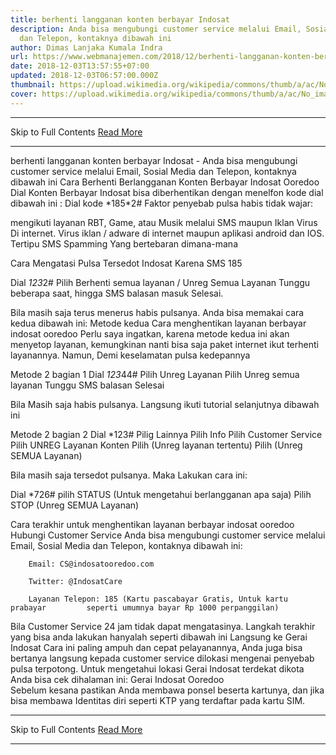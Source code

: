 ```yaml
---
title: berhenti langganan konten berbayar Indosat
description: Anda bisa mengubungi customer service melalui Email, Sosial Media
  dan Telepon, kontaknya dibawah ini
author: Dimas Lanjaka Kumala Indra
url: https://www.webmanajemen.com/2018/12/berhenti-langganan-konten-berbayar.html
date: 2018-12-03T13:57:55+07:00
updated: 2018-12-03T06:57:00.000Z
thumbnail: https://upload.wikimedia.org/wikipedia/commons/thumb/a/ac/No_image_available.svg/2048px-No_image_available.svg.png
cover: https://upload.wikimedia.org/wikipedia/commons/thumb/a/ac/No_image_available.svg/2048px-No_image_available.svg.png
---
```


<hr/> Skip to Full Contents <a href="https://www.webmanajemen.com/2018/12/berhenti-langganan-konten-berbayar.html" rel="follow" class="button" id="read-more">Read More</a> <hr/> berhenti langganan konten berbayar Indosat - Anda bisa mengubungi customer service melalui Email, Sosial Media dan Telepon, kontaknya dibawah ini Cara Berhenti Berlangganan Konten Berbayar Indosat Ooredoo
 Dial Konten Berbayar Indosat bisa diberhentikan dengan menelfon kode dial dibawah ini : 
Dial kode *185*2# 
 Faktor penyebab pulsa habis tidak wajar:

mengikuti layanan RBT, Game, atau Musik melalui SMS maupun Iklan Virus Di internet. 
Virus iklan / adware di internet maupun aplikasi android dan IOS. 
Tertipu SMS Spamming Yang bertebaran dimana-mana
 
Cara Mengatasi Pulsa Tersedot Indosat Karena SMS 185

Dial *123*2#
Pilih Berhenti semua layanan / Unreg Semua Layanan
Tunggu beberapa saat, hingga SMS balasan masuk
Selesai.
 
Bila masih saja terus menerus habis pulsanya. Anda bisa memakai cara kedua dibawah ini: 
 Metode kedua Cara menghentikan layanan berbayar indosat ooredoo
Perlu saya ingatkan, karena metode kedua ini akan menyetop layanan, kemungkinan nanti bisa saja paket internet ikut terhenti layanannya. Namun, Demi keselamatan pulsa kedepannya
  
 Metode 2 bagian 1
Dial *123*44#
Pilih Unreg Layanan
Pilih Unreg semua layanan
Tunggu SMS balasan
Selesai
 
Bila Masih saja habis pulsanya. Langsung ikuti tutorial selanjutnya dibawah ini
  
 Metode 2 bagian 2
Dial *123#
Pilig Lainnya 
Pilih Info 
Pilih Customer Service
Pilih UNREG Layanan Konten
Pilih (Unreg layanan tertentu)
Pilih (Unreg SEMUA Layanan)
 
Bila masih saja tersedot pulsanya. Maka Lakukan cara ini:
 
Dial *726# 
pilih STATUS (Untuk mengetahui berlangganan apa saja)
Pilih STOP (Unreg SEMUA Layanan)
 
Cara terakhir untuk menghentikan layanan berbayar indosat ooredoo
    Hubungi Customer Service 
    Anda bisa mengubungi customer service melalui Email, Sosial Media dan     Telepon, kontaknya dibawah ini: 
    
        Email: CS@indosatooredoo.com     
    
        Twitter: @IndosatCare     
    
        Layanan Telepon: 185 (Kartu pascabayar Gratis, Untuk kartu prabayar         seperti umumnya bayar Rp 1000 perpanggilan)     
 
Bila Customer Service 24 jam tidak dapat mengatasinya. Langkah terakhir yang bisa anda lakukan hanyalah seperti dibawah ini
     Langsung ke Gerai Indosat 
    Cara ini paling ampuh dan cepat pelayanannya, Anda juga bisa bertanya     langsung kepada customer service dilokasi mengenai penyebab pulsa     terpotong. 
    Untuk mengetahui lokasi Gerai Indosat terdekat dikota Anda bisa cek     dihalaman ini:             Gerai Indosat Ooredoo     
    Sebelum kesana pastikan Anda membawa ponsel beserta kartunya, dan jika bisa     membawa Identitas diri seperti KTP yang terdaftar pada kartu SIM. <hr/> Skip to Full Contents <a href="https://www.webmanajemen.com/2018/12/berhenti-langganan-konten-berbayar.html" rel="follow" class="button" id="read-more">Read More</a> <hr/>
